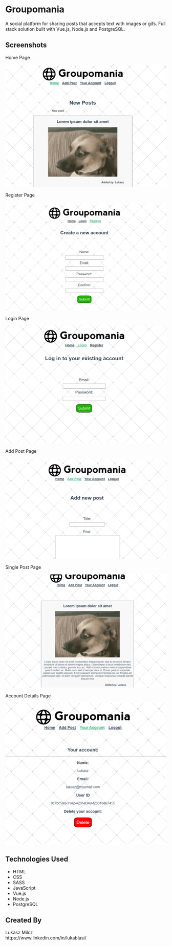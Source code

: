 <h1>Groupomania</h1>
A social platform for sharing posts that accepts text with images or gifs. Full stack solution built with Vue.js, Node.js and PostgreSQL.

<h2>Screenshots</h2>

Home Page

![](https://github.com/lukablasi/Groupomania/blob/main/screenshots/home.PNG)

Register Page

![](https://github.com/lukablasi/Groupomania/blob/main/screenshots/register.PNG)

Login Page

![](https://github.com/lukablasi/Groupomania/blob/main/screenshots/login.PNG)

Add Post Page

![](https://github.com/lukablasi/Groupomania/blob/main/screenshots/addpost.PNG)

Single Post Page

![](https://github.com/lukablasi/Groupomania/blob/main/screenshots/post.PNG)

Account Details Page

![](https://github.com/lukablasi/Groupomania/blob/main/screenshots/account.PNG)

<h2>Technologies Used</h2>
<ul>
  <li>HTML</li>
  <li>CSS</li>
  <li>SASS</li>
  <li>JavaScript</li>
  <li>Vue.js</li>
  <li>Node.js</li>
  <li>PostgreSQL</li>
</ul>

<h2>Created By</h2>
Lukasz Milcz <br>
https://www.linkedin.com/in/lukablasi/
